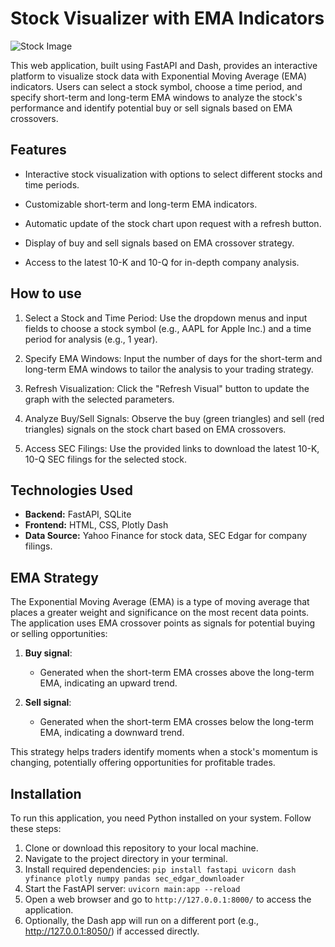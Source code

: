 # Stock Visualizer with EMA Indicators

![Stock Image](/stocks.png)

This web application, built using FastAPI and Dash, provides an interactive platform to visualize stock data with Exponential Moving Average (EMA) indicators. Users can select a stock symbol, choose a time period, and specify short-term and long-term EMA windows to analyze the stock's performance and identify potential buy or sell signals based on EMA crossovers.

## Features

- Interactive stock visualization with options to select different stocks and time periods.

- Customizable short-term and long-term EMA indicators.

- Automatic update of the stock chart upon request with a refresh button.

- Display of buy and sell signals based on EMA crossover strategy.

- Access to the latest 10-K and 10-Q for in-depth company analysis.


## How to use

1. Select a Stock and Time Period: Use the dropdown menus and input fields to choose a stock symbol (e.g., AAPL for Apple Inc.) and a time period for analysis (e.g., 1 year).

2. Specify EMA Windows: Input the number of days for the short-term and long-term EMA windows to tailor the analysis to your trading strategy.

3. Refresh Visualization: Click the "Refresh Visual" button to update the graph with the selected parameters.

4. Analyze Buy/Sell Signals: Observe the buy (green triangles) and sell (red triangles) signals on the stock chart based on EMA crossovers.

5. Access SEC Filings: Use the provided links to download the latest 10-K, 10-Q SEC filings for the selected stock.


## Technologies Used

- **Backend:** FastAPI, SQLite
- **Frontend:** HTML, CSS, Plotly Dash
- **Data Source:** Yahoo Finance for stock data, SEC Edgar for company filings.


## EMA Strategy

The Exponential Moving Average (EMA) is a type of moving average that places a greater weight and significance on the most recent data points. The application uses EMA crossover points as signals for potential buying or selling opportunities:

1. **Buy signal**: 
   - Generated when the short-term EMA crosses above the long-term EMA, indicating an upward trend.

2. **Sell signal**:
   - Generated when the short-term EMA crosses below the long-term EMA, indicating a downward trend.

This strategy helps traders identify moments when a stock's momentum is changing, potentially offering opportunities for profitable trades.


## Installation

To run this application, you need Python installed on your system. Follow these steps:

1. Clone or download this repository to your local machine.
2. Navigate to the project directory in your terminal.
3. Install required dependencies: `pip install fastapi uvicorn dash yfinance plotly numpy pandas sec_edgar_downloader`
4. Start the FastAPI server: `uvicorn main:app --reload`
5. Open a web browser and go to `http://127.0.0.1:8000/` to access the application.
6. Optionally, the Dash app will run on a different port (e.g., http://127.0.0.1:8050/) if accessed directly.
